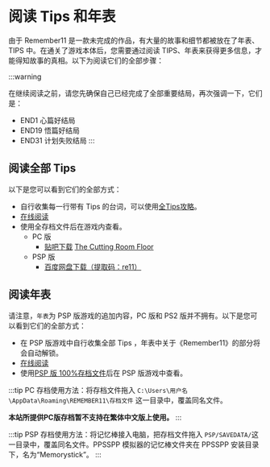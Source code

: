 # 阅读 Tips 和年表


由于 Remember11 是一款未完成的作品，有大量的故事和细节都被放在了年表、TIPS 中。在通关了游戏本体后，您需要通过阅读 TIPS、年表来获得更多信息，才能得知故事的真相。以下为阅读它们的全部步骤：

:::warning

在继续阅读之前，请您先确保自己已经完成了全部重要结局，再次强调一下，它们是：

- END1 心篇好结局
- END19 悟篇好结局
- END31 计划失败结局
:::

## 阅读全部 Tips

以下是您可以看到它们的全部方式：

- 自行收集每一行带有 Tips 的台词，可以使用[全Tips攻略](/data/游戏攻略/全Tips收集攻略.md)。
- [在线阅读](/data/剧情资料/全Tips一览)
- 使用全存档文件后在游戏内查看。
  - PC 版
    - [贴吧下载](https://tieba.baidu.com/p/6203540645) [The Cutting Room Floor](<https://tcrf.net/Notes:Remember_11:_The_Age_of_Infinity_(Windows)>)
  - PSP 版
    - [百度网盘下载（提取码：re11）](https://pan.baidu.com/s/13yunpbge2mGgDIXLBzG8sg?pwd=re11)

## 阅读年表

请注意，`年表`为 PSP 版游戏的追加内容，PC 版和 PS2 版并不拥有。以下是您可以看到它们的全部方式：

- 在 PSP 版游戏中自行收集全部 Tips ，年表中关于《Remember11》的部分将会自动解锁。
- [在线阅读](/data/剧情资料/游戏年表)
- 使用[PSP 版 100%存档文件](#阅读全部-tips)后在 PSP 版游戏中查看。

:::tip
PC 存档使用方法：将存档文件拖入 `C:\Users\用户名\AppData\Roaming\REMEMBER11\存档文件` 这一目录中，覆盖同名文件。

**本站所提供PC版存档暂不支持在繁体中文版上使用。**
:::

:::tip
PSP 存档使用方法：将记忆棒接入电脑，把存档文件拖入 `PSP/SAVEDATA/`这一目录中，覆盖同名文件。PPSSPP 模拟器的记忆棒文件夹在 PPSSPP 安装目录下，名为“Memorystick”。
:::